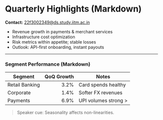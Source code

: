 # Quarterly Highlights (Markdown)

**Contact:** 22f3002349@ds.study.iitm.ac.in

- Revenue growth in payments & merchant services
- Infrastructure cost optimization
- Risk metrics within appetite; stable losses
- Outlook: API-first onboarding, instant payouts

---

### Segment Performance (Markdown)

| Segment         | QoQ Growth | Notes                |
|-----------------|-----------:|----------------------|
| Retail Banking  | 3.2%       | Card spends healthy  |
| Corporate       | 1.4%       | Softer FX revenues   |
| Payments        | 6.9%       | UPI volumes strong   >

> Speaker cue: Seasonality affects non-linearities.
